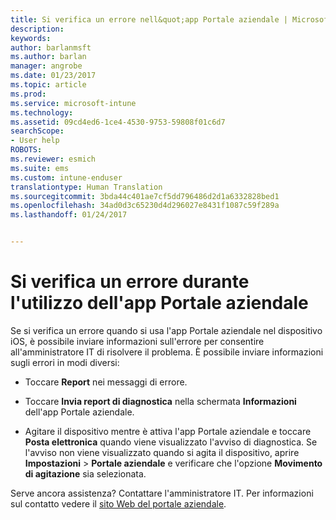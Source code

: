 ```yaml
---
title: Si verifica un errore nell&quot;app Portale aziendale | Microsoft Docs
description: 
keywords: 
author: barlanmsft
ms.author: barlan
manager: angrobe
ms.date: 01/23/2017
ms.topic: article
ms.prod: 
ms.service: microsoft-intune
ms.technology: 
ms.assetid: 09cd4ed6-1ce4-4530-9753-59808f01c6d7
searchScope:
- User help
ROBOTS: 
ms.reviewer: esmich
ms.suite: ems
ms.custom: intune-enduser
translationtype: Human Translation
ms.sourcegitcommit: 3bda44c401ae7cf5dd796486d2d1a6332828bed1
ms.openlocfilehash: 34ad0d3c65230d4d296027e8431f1087c59f289a
ms.lasthandoff: 01/24/2017


---
```



# <a name="you-get-an-error-while-using-the-company-portal-app"></a>Si verifica un errore durante l'utilizzo dell'app Portale aziendale

Se si verifica un errore quando si usa l'app Portale aziendale nel dispositivo iOS, è possibile inviare informazioni sull'errore per consentire all'amministratore IT di risolvere il problema. È possibile inviare informazioni sugli errori in modi diversi:

-   Toccare **Report** nei messaggi di errore.

-   Toccare **Invia report di diagnostica** nella schermata **Informazioni** dell'app Portale aziendale.

-   Agitare il dispositivo mentre è attiva l'app Portale aziendale e toccare **Posta elettronica** quando viene visualizzato l'avviso di diagnostica. Se l'avviso non viene visualizzato quando si agita il dispositivo, aprire **Impostazioni** > **Portale aziendale** e verificare che l'opzione **Movimento di agitazione** sia selezionata.

Serve ancora assistenza? Contattare l'amministratore IT. Per informazioni sul contatto vedere il [sito Web del portale aziendale](http://portal.manage.microsoft.com).

